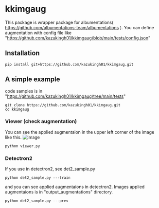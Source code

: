 # kkimgaug
This package is wrapper package for albumentations( https://github.com/albumentations-team/albumentations ).
You can define augmentation with config file like "https://github.com/kazukingh01/kkimgaug/blob/main/tests/config.json"

## Installation
```
pip install git+https://github.com/kazukingh01/kkimgaug.git
```

## A simple example
code samples is in "https://github.com/kazukingh01/kkimgaug/tree/main/tests"
```
git clone https://github.com/kazukingh01/kkimgaug.git
cd kkimgaug
```

### Viewer (check augmentation)
You can see the applied augmentaion in the upper left corner of the image like this.
![image](https://i.imgur.com/2D8GxAY.png)
```
python viewer.py
```

### Detectron2
If you use in detectron2, see det2_sample.py
```
python det2_sample.py ---train
```
and you can see applied augmentaions in detectron2.
Images applied augmentaions is in "output_augmentations" directory.
```
python det2_sample.py ---prev
```
